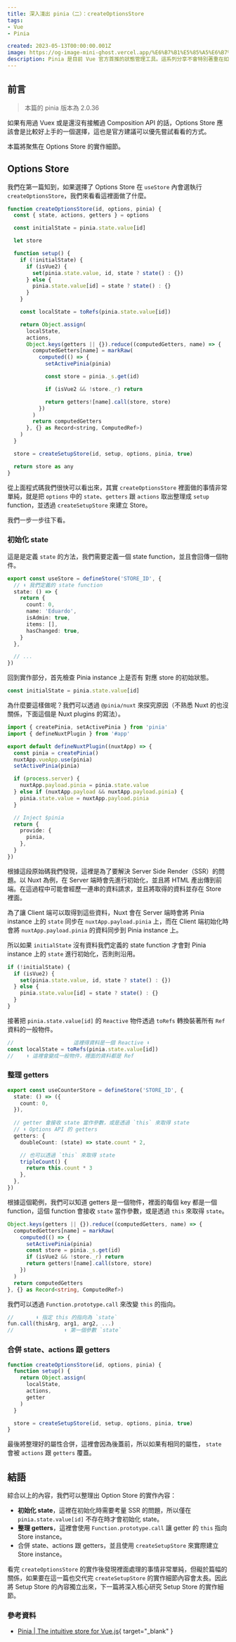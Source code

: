 ```yaml
---
title: 深入淺出 pinia（二）：createOptionsStore
tags:
- Vue
- Pinia

created: 2023-05-13T00:00:00.001Z
image: https://og-image-mini-ghost.vercel.app/%E6%B7%B1%E5%85%A5%E6%B7%BA%E5%87%BA%20pinia.png?fontSize=72
description: Pinia 是目前 Vue 官方首推的狀態管理工具。這系列分享不會特別著重在如何使用 Pinia 而是深入剖析 Pinia 的原始碼，研究他的原始碼是如何撰寫的，從中吸收寶貴的經驗。在上一篇的內容我們先看了 Pinia instance 上有哪些東西，也初步了解了 defineStore 的功能。接下來會更深入了解 Options Store 的內部的實作。
---
```


## 前言

> 本篇的 pinia 版本為 2.0.36

如果有用過 Vuex 或是還沒有接觸過 Composition API 的話，Options Store 應該會是比較好上手的一個選擇，這也是官方建議可以優先嘗試看看的方式。

本篇將聚焦在 Options Store 的實作細節。

## Options Store

我們在第一篇知到，如果選擇了 Options Store 在 `useStore` 內會選執行 `createOptionsStore`，我們來看看這裡面做了什麼。

```js
function createOptionsStore(id, options, pinia) {
  const { state, actions, getters } = options

  const initialState = pinia.state.value[id]

  let store

  function setup() {
    if (!initialState) {
      if (isVue2) {
        set(pinia.state.value, id, state ? state() : {})
      } else {
        pinia.state.value[id] = state ? state() : {}
      }
    }

    const localState = toRefs(pinia.state.value[id])

    return Object.assign(
      localState,
      actions,
      Object.keys(getters || {}).reduce((computedGetters, name) => {
        computedGetters[name] = markRaw(
          computed(() => {
            setActivePinia(pinia)

            const store = pinia._s.get(id)

            if (isVue2 && !store._r) return

            return getters![name].call(store, store)
          })
        )
        return computedGetters
      }, {} as Record<string, ComputedRef>)
    )
  }

  store = createSetupStore(id, setup, options, pinia, true)

  return store as any
}
```

從上面程式碼我們很快可以看出來，其實 `createOptionsStore` 裡面做的事情非常單純，就是把 `options` 中的 `state`、`getters` 跟 `actions` 取出整理成 `setup` function，並透過 `createSetupStore` 來建立 Store。

我們一步一步往下看。

### 初始化 state

這是是定義 `state` 的方法，我們需要定義一個 state function，並且會回傳一個物件。

```ts
export const useStore = defineStore('STORE_ID', {
  // ⬇️ 我們定義的 state function
  state: () => {
    return {
      count: 0,
      name: 'Eduardo',
      isAdmin: true,
      items: [],
      hasChanged: true,
    }
  },

  // ...
})
```

回到實作部分，首先檢查 Pinia instance 上是否有 對應 store 的初始狀態。

```ts
const initialState = pinia.state.value[id]
```

為什麼要這樣做呢？我們可以透過 `@pinia/nuxt` 來探究原因（不熟悉 Nuxt 的也沒關係，下面這個是 Nuxt plugins 的寫法）。

```ts
import { createPinia, setActivePinia } from 'pinia'
import { defineNuxtPlugin } from '#app'

export default defineNuxtPlugin((nuxtApp) => {
  const pinia = createPinia()
  nuxtApp.vueApp.use(pinia)
  setActivePinia(pinia)

  if (process.server) {
    nuxtApp.payload.pinia = pinia.state.value
  } else if (nuxtApp.payload && nuxtApp.payload.pinia) {
    pinia.state.value = nuxtApp.payload.pinia
  }

  // Inject $pinia
  return {
    provide: {
      pinia,
    },
  }
})
```

根據這段原始碼我們發現，這裡是為了要解決 Server Side Render（SSR）的問題。以 Nuxt 為例，在 Server 端時會先進行初始化，並且將 HTML 產出傳到前端。在這過程中可能會經歷一連串的資料請求，並且將取得的資料並存在 Store 裡面。

為了讓 Client 端可以取得到這些資料，Nuxt 會在 Server 端時會將 Pinia instance 上的 `state` 同步在 `nuxtApp.payload.pinia` 上，而在 Client 端初始化時會將 `nuxtApp.payload.pinia` 的資料同步到 Pinia instance 上。

所以如果 `initialState` 沒有資料我們定義的 state function 才會對 Pinia instance 上的 `state` 進行初始化，否則則沿用。

```ts
if (!initialState) {
  if (isVue2) {
    set(pinia.state.value, id, state ? state() : {})
  } else {
    pinia.state.value[id] = state ? state() : {}
  }
}
```

接著把 `pinia.state.value[id]` 的 `Reactive` 物件透過 `toRefs` 轉換裝著所有 `Ref` 資料的一般物件。

```ts
//                   這裡得資料是一個 Reactive ⬇️ 
const localState = toRefs(pinia.state.value[id])
//    ⬆️ 這裡會變成一般物件，裡面的資料都是 Ref
```

### 整理 getters

```ts
export const useCounterStore = defineStore('STORE_ID', {
  state: () => ({
    count: 0,
  }),
  
  // getter 會接收 state 當作參數，或是透過 `this` 來取得 state
  // ⬇️ Options API 的 getters
  getters: {
    doubleCount: (state) => state.count * 2,

    // 也可以透過 `this` 來取得 state
    tripleCount() {
      return this.count * 3
    },
  },
})
```

根據這個範例，我們可以知道 getters 是一個物件，裡面的每個 key 都是一個 function，這個 function 會接收 `state` 當作參數，或是透過 `this` 來取得 `state`。

```ts
Object.keys(getters || {}).reduce((computedGetters, name) => {
  computedGetters[name] = markRaw(
    computed(() => {
      setActivePinia(pinia)
      const store = pinia._s.get(id)
      if (isVue2 && !store._r) return
      return getters![name].call(store, store)
    })
  )
  return computedGetters
}, {} as Record<string, ComputedRef>)
```

我們可以透過 `Function.prototype.call` 來改變 `this` 的指向。

```ts
//       ⬇️ 指定 this 的指向為 `state`
fun.call(thisArg, arg1, arg2, ...)
//                ⬆️ 第一個參數 `state`
```

### 合併 state、actions 跟 getters

```ts
function createOptionsStore(id, options, pinia) {
  function setup() {
    return Object.assign(
      localState,
      actions,
      getter
    )
  }

  store = createSetupStore(id, setup, options, pinia, true)
}
```

最後將整理好的屬性合併，這裡會因為後蓋前，所以如果有相同的屬性， `state` 會被 `actions` 跟 `getters` 覆蓋。


## 結語

綜合以上的內容，我們可以整理出 Option Store 的實作內容：

- **初始化 state**，這裡在初始化時需要考量 SSR 的問題，所以僅在 `pinia.state.value[id]` 不存在時才會初始化 state。
- **整理 getters**，這裡會使用 `Function.prototype.call` 讓 getter 的 `this` 指向 Store instance。
- 合併 state、actions 跟 getters，並且使用 `createSetupStore` 來實際建立 Store instance。

看完 `createOptionsStore` 的實作後發現裡面處理的事情非常單純，但礙於篇幅的關係，如果要在這一篇也交代完 `createSetupStore` 的實作細節內容會太長。因此將 Setup Store 的內容獨立出來，下一篇將深入核心研究 Setup Store 的實作細節。

### 參考資料

- [Pinia | The intuitive store for Vue.js](https://pinia.vuejs.org){ target="_blank" }

